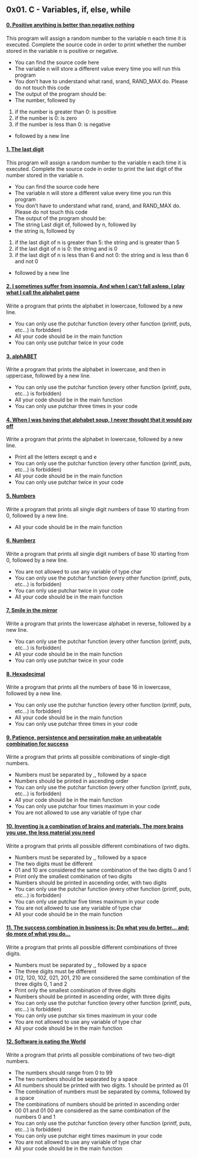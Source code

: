 ## 0x01. C - Variables, if, else, while

#### [0. Positive anything is better than negative nothing](0x01-variables_if_else_while/0-positive_or_negative.c)

This program will assign a random number to the variable n each time it is executed. Complete the source code in order to print whether the number stored in the variable n is positive or negative.

- You can find the source code here
- The variable n will store a different value every time you will run this program
- You don’t have to understand what rand, srand, RAND_MAX do. Please do not touch this code
- The output of the program should be:
- The number, followed by
1. if the number is greater than 0: is positive
2. if the number is 0: is zero
3. if the number is less than 0: is negative
- followed by a new line

#### [1. The last digit](0x01-variables_if_else_while/1-last_digit.c)

This program will assign a random number to the variable n each time it is executed. Complete the source code in order to print the last digit of the number stored in the variable n.

- You can find the source code here
- The variable n will store a different value every time you run this program
- You don’t have to understand what rand, srand, and RAND_MAX do. Please do not touch this code
- The output of the program should be:
- The string Last digit of, followed by n, followed by
- the string is, followed by
1. if the last digit of n is greater than 5: the string and is greater than 5
2. if the last digit of n is 0: the string and is 0
3. if the last digit of n is less than 6 and not 0: the string and is less than 6 and not 0
- followed by a new line

#### [2. I sometimes suffer from insomnia. And when I can't fall asleep, I play what I call the alphabet game](0x01-variables_if_else_while/2-print_alphabet.c)

Write a program that prints the alphabet in lowercase, followed by a new line.

- You can only use the putchar function (every other function (printf, puts, etc…) is forbidden)
- All your code should be in the main function
- You can only use putchar twice in your code

#### [3. alphABET](0x01-variables_if_else_while/3-print_alphabets.c)

Write a program that prints the alphabet in lowercase, and then in uppercase, followed by a new line.

- You can only use the putchar function (every other function (printf, puts, etc…) is forbidden)
- All your code should be in the main function
- You can only use putchar three times in your code

#### [4. When I was having that alphabet soup, I never thought that it would pay off](0x01-variables_if_else_while/4-print_alphabt.c)

Write a program that prints the alphabet in lowercase, followed by a new line.

- Print all the letters except q and e
- You can only use the putchar function (every other function (printf, puts, etc…) is forbidden)
- All your code should be in the main function
- You can only use putchar twice in your code

#### [5. Numbers](0x01-variables_if_else_while/5-print_numbers.c)

Write a program that prints all single digit numbers of base 10 starting from 0, followed by a new line.

- All your code should be in the main function

#### [6. Numberz](0x01-variables_if_else_while/6-print_numberz.c)

Write a program that prints all single digit numbers of base 10 starting from 0, followed by a new line.

- You are not allowed to use any variable of type char
- You can only use the putchar function (every other function (printf, puts, etc…) is forbidden)
- You can only use putchar twice in your code
- All your code should be in the main function

#### [7. Smile in the mirror](0x01-variables_if_else_while/7-print_tebahpla.c)

Write a program that prints the lowercase alphabet in reverse, followed by a new line.

- You can only use the putchar function (every other function (printf, puts, etc…) is forbidden)
- All your code should be in the main function
- You can only use putchar twice in your code

#### [8. Hexadecimal](0x01-variables_if_else_while/8-print_base16.c)

Write a program that prints all the numbers of base 16 in lowercase, followed by a new line.

- You can only use the putchar function (every other function (printf, puts, etc…) is forbidden)
- All your code should be in the main function
- You can only use putchar three times in your code

#### [9. Patience, persistence and perspiration make an unbeatable combination for success](0x01-variables_if_else_while/9-print_comb.c)

Write a program that prints all possible combinations of single-digit numbers.

- Numbers must be separated by ,, followed by a space
- Numbers should be printed in ascending order
- You can only use the putchar function (every other function (printf, puts, etc…) is forbidden)
- All your code should be in the main function
- You can only use putchar four times maximum in your code
- You are not allowed to use any variable of type char

#### [10. Inventing is a combination of brains and materials. The more brains you use, the less material you need](0x01-variables_if_else_while/100-print_comb3.c)

Write a program that prints all possible different combinations of two digits.

- Numbers must be separated by ,, followed by a space
- The two digits must be different
- 01 and 10 are considered the same combination of the two digits 0 and 1
- Print only the smallest combination of two digits
- Numbers should be printed in ascending order, with two digits
- You can only use the putchar function (every other function (printf, puts, etc…) is forbidden)
- You can only use putchar five times maximum in your code
- You are not allowed to use any variable of type char
- All your code should be in the main function

#### [11. The success combination in business is: Do what you do better... and: do more of what you do...](0x01-variables_if_else_while/101-print_comb4.c)

Write a program that prints all possible different combinations of three digits.

- Numbers must be separated by ,, followed by a space
- The three digits must be different
- 012, 120, 102, 021, 201, 210 are considered the same combination of the three digits 0, 1 and 2
- Print only the smallest combination of three digits
- Numbers should be printed in ascending order, with three digits
- You can only use the putchar function (every other function (printf, puts, etc…) is forbidden)
- You can only use putchar six times maximum in your code
- You are not allowed to use any variable of type char
- All your code should be in the main function

#### [12. Software is eating the World](0x01-variables_if_else_while/102-print_comb5.c)

Write a program that prints all possible combinations of two two-digit numbers.

- The numbers should range from 0 to 99
- The two numbers should be separated by a space
- All numbers should be printed with two digits. 1 should be printed as 01
- The combination of numbers must be separated by comma, followed by a space
- The combinations of numbers should be printed in ascending order
- 00 01 and 01 00 are considered as the same combination of the numbers 0 and 1
- You can only use the putchar function (every other function (printf, puts, etc…) is forbidden)
- You can only use putchar eight times maximum in your code
- You are not allowed to use any variable of type char
- All your code should be in the main function




































